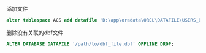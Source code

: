 添加文件

```sql
alter tablespace ACS add datafile 'D:\app\oradata\ORCL\DATAFILE\USERS_EXTEND_20230223.DBF' size 200M autoextend on next 50M maxsize unlimited;
```

删除没有关联的dbf文件

```sql
ALTER DATABASE DATAFILE '/path/to/dbf_file.dbf' OFFLINE DROP;
```

